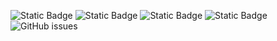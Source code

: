 ![Static Badge](https://img.shields.io/badge/blacklists-60-000000) ![Static Badge](https://img.shields.io/badge/blacklisted-2599507-cc0000) ![Static Badge](https://img.shields.io/badge/whitelisted-2244-00CC00) ![Static Badge](https://img.shields.io/badge/streaming_blacklist-28107-000000) ![GitHub issues](https://img.shields.io/github/issues/fabriziosalmi/blacklists)
